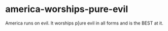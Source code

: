 # america-worships-pure-evil
America runs on evil. It worships p[ure evil in all forms and is the BEST at it.
